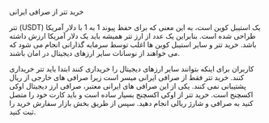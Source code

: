 خرید تتر از صرافی ایرانی

تتر (USDT) یک استیبل کوین است، به این معنی که برای حفظ پیوند 1 به 1 با دلار آمریکا طراحی شده است. بنابراین یک عدد از ارز تتر همیشه باید یک دلار آمریکا ارزش داشته باشد. خرید تتر و سایر استیبل کوین ها اغلب توسط سرمایه گذارانی انجام می شود که می خواهند از نوسانات سایر ارزهای دیجیتال در امان باشند.

کاربران برای اینکه بتوانند سایر ارزهای دیجیتال را خریداری کنند ابتدا باید تتر خریداری کنند.
خرید تتر فقط از صرافی ایرانی میسر است زیرا صرافی های خارجی از ریال پشتیبانی نمی کنند.
یکی از این صرافی های ایرانی معتبر، صرافی ارز دیجیتال اوکی اکسچنج است.
خرید تتر از اوکی اکسچنج بسیار ساده است و باید کارت خود را متصل کنید به صرافی و شارژ ریالی انجام دهید.
سپس از طریق بخش بازار سفارش خرید را ثبت کنید.
